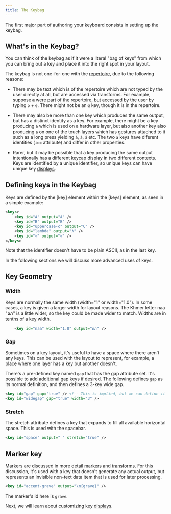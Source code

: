 ```yaml
---
title: The Keybag
---
```


The first major part of authoring your keyboard consists in setting up the keybag.

## What's in the Keybag?

You can think of the keybag as if it were a literal "bag of keys" from which you can bring out a key and place it into the right spot in your layout.

The keybag is not one-for-one with the [repertoire], due to the following reasons:

- There may be text which is of the repertoire which are not typed by the user directly at all, but are accessed via transforms. For example, suppose `œ` were part of the repertoire, but accessed by the user by typing `o` + `e`. There might not be an `œ` key, though it is in the repertoire.

- There may also be more than one key which produces the same output, but has a distinct identity as a key. For example, there might be a key producing `a` which is used on a hardware layer, but also another key also producing `a` on one of the touch layers which has gestures attached to it such as a long press yielding `à`, `á`, `â` etc.  The two `a` keys have diferent identities (`id=` attribute) and differ in other properties.

- Rarer, but it may be possible that a key producing the same output intentionally has a different keycap display in two different contexts. Keys are identified by a unique identifier, so unique keys can have unique key [displays].

## Defining keys in the Keybag

Keys are defined by the [key] element within the [keys] element, as seen in a simple example:

```xml
<keys>
    <key id="A" output="A" />
    <key id="B" output="B" />
    <key id="uppercase-c" output="C" />
    <key id="lambda" output="λ" />
    <key id="ক" output="ক" />
</keys>
```

Note that the identifier doesn't have to be plain ASCII, as in the last key.

In the following sections we will discuss more advanced uses of keys.

## Key Geometry

### Width

Keys are normally the same width (width="1" or width="1.0"). In some cases, a key is given a larger width for layout reasons.
The Khmer letter naa "ណ" is a little wider, so the key could be made wider to match. Widths are in tenths of a key width.

```xml
    <key id="naa" width="1.8" output="ណ" />
```

### Gap

Sometimes on a key layout, it's useful to have a space where there aren't any keys.
This can be used with the layout to represent, for example, a place where one layer has a key but another doesn't.

There's a pre-defined key named `gap` that has the gap attribute set. It's possible to add
additional gap keys if desired. The following defines `gap` as its normal definition, and then defines a 3-key wide gap.

```xml
<key id="gap" gap="true" /> <!-- This is implied, but we can define it explicitly.-->
<key id="widegap" gap="true" width="3" />
```

### Stretch

The stretch attribute defines a key that expands to fill all available horizontal space.
This is used with the spacebar.

```xml
<key id="space" output=" " stretch="true" />
```

## Marker key

Markers are discussed in more detail [markers](./markers) and [transforms](./transforms).
For this discussion, it's used with a key that doesn't generate any actual output, but represents an invisible
non-text data item that is used for later processing.

```xml
<key id="accent-grave" output="\m{grave}" />
```

The marker's id here is `grave`.

Next, we will learn about customizing key [displays].

[repertoire]: ./planning#repertoire
[displays]: ./displays
